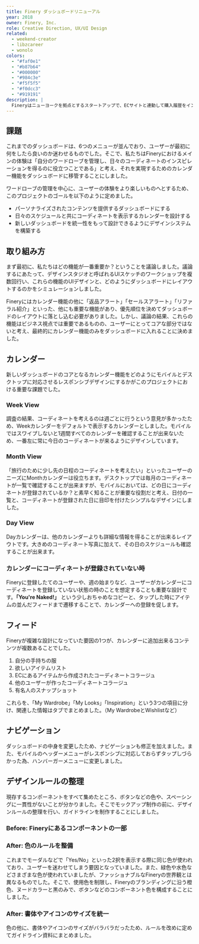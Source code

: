 ```yaml
---
title: Finery ダッシュボードリニューアル
year: 2018
owner: Finery, Inc.
role: Creative Direction, UX/UI Design
related:
  - weekend-creator
  - libzcareer
  - wonolo
colors:
  - "#faf0e1"
  - "#b87b64"
  - "#000000"
  - "#984c3e"
  - "#f5f5f5"
  - "#f0dcc3"
  - "#919191"
description: |
  Fineryはニューヨークを拠点とするスタートアップで、ECサイトと連動して購入履歴をインポートしてワードローブを整理し、日々のコーディネートを制作することの出来るサービスです。これまで階層の奥に隠れてしまっていたカレンダー機能をダッシュボードに移管することで、メインの体験である日々のコーディネート制作をより行いやすくしました。このプロジェクトではクリエイティブの統括も担い、使い勝手を担保しながらFineryの世界観を表現する色やスペーシングのルールを定め、5人のデザイナーが同時に作業しても一貫性を持ってダッシュボードを制作できるようにしました。
---
```


## 課題

<work-media name="dashboard_before_after.jpg" alt="Before/After" />

これまでのダッシュボードは、6つのメニューが並んでおり、ユーザーが最初に何をしたら良いのか迷わせるものでした。そこで、私たちはFineryにおけるメインの体験は「自分のワードローブを管理し、日々のコーディネートのインスピレーションを得るのに役立つことである」と考え、それを実現するためのカレンダー機能をダッシュボードに移管することにしました。

ワードローブの管理を中心に、ユーザーの体験をより楽しいものへとするため、このプロジェクトのゴールを以下のように定めました。

- パーソナライズされたコンテンツを提供するダッシュボードにする
- 日々のスケジュールと共にコーディネートを表示するカレンダーを設計する
- 新しいダッシュボードを統一性をもって設計できるようにデザインシステムを構築する

## 取り組み方

<work-media name="approach.jpg" alt="デザインスタジオの様子" />

まず最初に、私たちはどの機能が一番重要か？ということを議論しました。議論するにあたって、デザインスタジオと呼ばれるUIスケッチのワークショップを複数回行い、これらの機能のUIデザインと、どのようにダッシュボードにレイアウトするのかをシミュレーションしました。

<work-media name="layout.jpg" alt="各コンポーネントのレイアウトのシミュレーション" caption="機能の優先順位を決めるため、各コンポーネントのレイアウトを複数シミュレーションして検討しました。" />

Fineryにはカレンダー機能の他に「返品アラート」「セールスアラート」「リファラル紹介」といった、他にも重要な機能があり、優先順位を決めてダッシュボードのレイアウトに落とし込む必要がありました。しかし、議論の結果、これらの機能はビジネス視点では重要であるものの、ユーザーにとってコアな部分ではないと考え、最終的にカレンダー機能のみをダッシュボードに入れることに決めました。

## カレンダー

新しいダッシュボードのコアとなるカレンダー機能をどのようにモバイルとデスクトップに対応させるレスポンシブデザインにするかがこのプロジェクトにおける重要な課題でした。

### Week View

調査の結果、コーディネートを考えるのは週ごとに行うという意見が多かったため、Weekカレンダーをデフォルトで表示するカレンダーとしました。モバイルではスワイプしないと1週間すべてのカレンダーを確認することが出来ないため、一番左に常に今日のコーディネートが来るようにデザインしています。

<work-media name="calendar_responsive_week.jpg" alt="" />

### Month View

「旅行のために少し先の日程のコーディネートを考えたい」といったユーザーのニーズにMonthカレンダーは役立ちます。デスクトップでは毎月のコーディネートが一覧で確認することが出来ますが、モバイルにおいては、どの日にコーディネートが登録されているか？と素早く知ることが重要な役割だと考え、日付の一覧と、コーディネートが登録された日に目印を付けたシンプルなデザインにしました。

<work-media name="calendar_responsive_month.jpg" alt="" />

### Day View

Dayカレンダーは、他のカレンダーよりも詳細な情報を得ることが出来るレイアウトです。大きめのコーディネート写真に加えて、その日のスケジュールも確認することが出来ます。

<work-media name="calendar_responsive_day.jpg" alt="" />

### カレンダーにコーディネートが登録されていない時

Fineryに登録したてのユーザーや、週の始まりなど、ユーザーがカレンダーにコーディネートを登録していない状態の時のことを想定することも重要な設計です。**「You're Naked!」** という少しおちゃめなコピーと、タップした時にアイテムの並んだフィードまで遷移することで、カレンダーへの登録を促します。

<work-media name="calendar_empty.jpg" alt="コーディネートが登録されていない時のカレンダー" />

## フィード

<work-media name="feed.jpg" alt="3つのフィード" />

Fineryが複雑な設計になっていた要因の1つが、カレンダーに追加出来るコンテンツが複数あることでした。

1. 自分の手持ちの服
1. 欲しいアイテムリスト
1. ECにあるアイテムから作成されたコーディネートコラージュ
1. 他のユーザーが作ったコーディネートコラージュ
1. 有名人のスナップショット

これらを、「My Wardrobe」「My Looks」「Inspiration」という3つの項目に分け、関連した情報はタブでまとめました。（My WardrobeとWishlistなど）

## ナビゲーション

ダッシュボードの中身を変更したため、ナビゲーションも修正を加えました。また、モバイルのヘッダーメニューがレスポンシブに対応しておらずタップしづらかった為、ハンバーガーメニューに変更しました。



## デザインルールの整理

現存するコンポーネントをすべて集めたところ、ボタンなどの色や、スペーシングに一貫性がないことが分かりました。そこでモックアップ制作の前に、デザインルールの整理を行い、ガイドラインを制作することにしました。

### Before: Fineryにあるコンポーネントの一部

<work-media name="audit_component.jpg" alt="コンポーネントの一部" caption="ボタンの色や形状に一貫性がなくマチマチであることが分かる。" />

### After: 色のルールを整備

<work-media name="new_colors.png" alt="" />

これまでモーダルなどで「Yes/No」といった2択を表示する際に同じ色が使われており、ユーザーを迷わせてしまう要因となっていました。また、緑色や水色などさまざまな色が使われていましたが、ファッショナブルなFineryの世界観とは異なるものでした。そこで、使用色を制限し、Fineryのブランディングに沿う橙色、ヌードカラーと黒のみで、ボタンなどのコンポーネント色を構成することにしました。


### After: 書体やアイコンのサイズを統一

<work-media name="design_system.png" alt="" />

色の他に、書体やアイコンのサイズがバラバラだったため、ルールを改めに定めてガイドライン資料にまとめました。


<work-button label="モバイル版のプロトタイプを見る" link="https://invis.io/9XFJ0Z4FPYC">
<work-button label="デスクトップ版のプロトタイプを見る" link="https://invis.io/NFFE6ZQS8MA">

